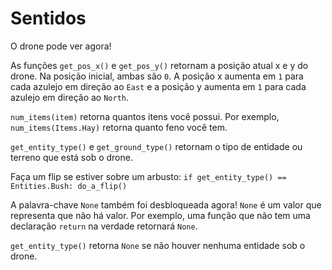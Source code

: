 # Sentidos
O drone pode ver agora!

As funções `get_pos_x()` e `get_pos_y()` retornam a posição atual x e y do drone. Na posição inicial, ambas são `0`. A posição x aumenta em `1` para cada azulejo em direção ao `East` e a posição y aumenta em `1` para cada azulejo em direção ao `North`.

`num_items(item)` retorna quantos itens você possui.
Por exemplo, `num_items(Items.Hay)` retorna quanto feno você tem.

`get_entity_type()` e `get_ground_type()` retornam o tipo de entidade ou terreno que está sob o drone.

Faça um flip se estiver sobre um arbusto:
`if get_entity_type() == Entities.Bush:
	do_a_flip()`

A palavra-chave `None` também foi desbloqueada agora! `None` é um valor que representa que não há valor.
Por exemplo, uma função que não tem uma declaração `return` na verdade retornará `None`.

`get_entity_type()` retorna `None` se não houver nenhuma entidade sob o drone.